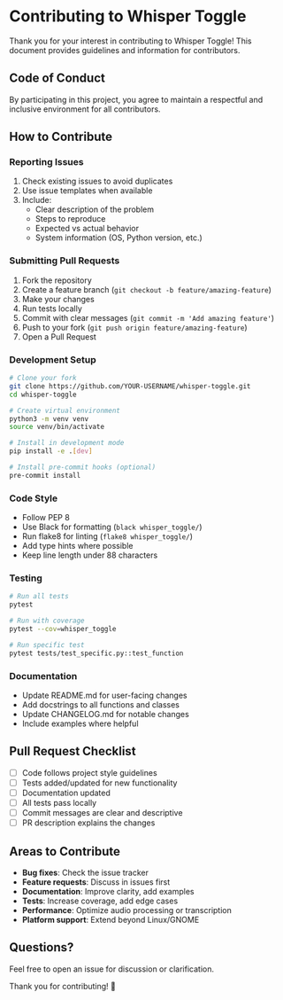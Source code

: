 # Contributing to Whisper Toggle

Thank you for your interest in contributing to Whisper Toggle! This document provides guidelines and information for contributors.

## Code of Conduct

By participating in this project, you agree to maintain a respectful and inclusive environment for all contributors.

## How to Contribute

### Reporting Issues

1. Check existing issues to avoid duplicates
2. Use issue templates when available
3. Include:
   - Clear description of the problem
   - Steps to reproduce
   - Expected vs actual behavior
   - System information (OS, Python version, etc.)

### Submitting Pull Requests

1. Fork the repository
2. Create a feature branch (`git checkout -b feature/amazing-feature`)
3. Make your changes
4. Run tests locally
5. Commit with clear messages (`git commit -m 'Add amazing feature'`)
6. Push to your fork (`git push origin feature/amazing-feature`)
7. Open a Pull Request

### Development Setup

```bash
# Clone your fork
git clone https://github.com/YOUR-USERNAME/whisper-toggle.git
cd whisper-toggle

# Create virtual environment
python3 -m venv venv
source venv/bin/activate

# Install in development mode
pip install -e .[dev]

# Install pre-commit hooks (optional)
pre-commit install
```

### Code Style

- Follow PEP 8
- Use Black for formatting (`black whisper_toggle/`)
- Run flake8 for linting (`flake8 whisper_toggle/`)
- Add type hints where possible
- Keep line length under 88 characters

### Testing

```bash
# Run all tests
pytest

# Run with coverage
pytest --cov=whisper_toggle

# Run specific test
pytest tests/test_specific.py::test_function
```

### Documentation

- Update README.md for user-facing changes
- Add docstrings to all functions and classes
- Update CHANGELOG.md for notable changes
- Include examples where helpful

## Pull Request Checklist

- [ ] Code follows project style guidelines
- [ ] Tests added/updated for new functionality
- [ ] Documentation updated
- [ ] All tests pass locally
- [ ] Commit messages are clear and descriptive
- [ ] PR description explains the changes

## Areas to Contribute

- **Bug fixes**: Check the issue tracker
- **Feature requests**: Discuss in issues first
- **Documentation**: Improve clarity, add examples
- **Tests**: Increase coverage, add edge cases
- **Performance**: Optimize audio processing or transcription
- **Platform support**: Extend beyond Linux/GNOME

## Questions?

Feel free to open an issue for discussion or clarification.

Thank you for contributing! 🎤